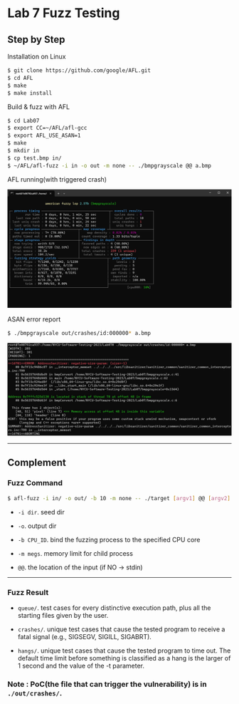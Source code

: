 # **Lab 7 Fuzz Testing**

## **Step by Step**
Installation on Linux
```bash
$ git clone https://github.com/google/AFL.git
$ cd AFL
$ make
$ make install
```
Build & fuzz with AFL
```bash
$ cd Lab07
$ export CC=~/AFL/afl-gcc
$ export AFL_USE_ASAN=1
$ make
$ mkdir in
$ cp test.bmp in/
$ ~/AFL/afl-fuzz -i in -o out -m none -- ./bmpgrayscale @@ a.bmp
```
AFL running(with triggered crash)

![alt jpg](AFL_running.jpg)

ASAN error report
```bash
$ ./bmpgrayscale out/crashes/id:000000* a.bmp
```
![alt jpg](crash_detail.jpg)

---
## **Complement**
### **Fuzz Command**
```bash
$ afl-fuzz -i in/ -o out/ -b 10 -m none -- ./target [argv1] @@ [argv2]
```
* ```-i dir```. seed dir

* ```-o```. output dir

* ```-b CPU_ID```. bind the fuzzing process to the specified CPU core

* ```-m megs```. memory limit for child process

* ```@@```. the location of the input (if NO -> stdin)
---
### **Fuzz Result**
* ```queue/```. test cases for every distinctive execution path, plus all the starting files given by the user.


* ```crashes/```. unique test cases that cause the tested program to receive a fatal signal (e.g., SIGSEGV, SIGILL, SIGABRT).


* ```hangs/```. unique test cases that cause the tested program to time out. The default time limit before something is classified as a hang is the larger of 1 second and the value of the -t parameter.

### Note : PoC(the file that can trigger the vulnerability) is in ```./out/crashes/```.